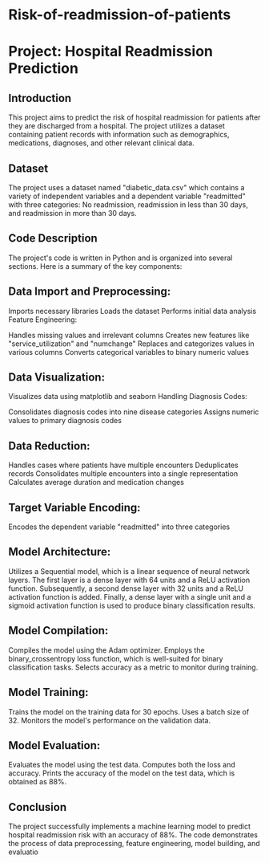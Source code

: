 # Risk-of-readmission-of-patients

# Project: Hospital Readmission Prediction

## Introduction

This project aims to predict the risk of hospital readmission for patients after they are discharged from a hospital. The project utilizes a dataset containing patient records with information such as demographics, medications, diagnoses, and other relevant clinical data.

## Dataset

The project uses a dataset named "diabetic_data.csv" which contains a variety of independent variables and a dependent variable "readmitted" with three categories: No readmission, readmission in less than 30 days, and readmission in more than 30 days. 

## Code Description

The project's code is written in Python and is organized into several sections. Here is a summary of the key components:

## Data Import and Preprocessing:

Imports necessary libraries
Loads the dataset
Performs initial data analysis
Feature Engineering:

Handles missing values and irrelevant columns
Creates new features like "service_utilization" and "numchange"
Replaces and categorizes values in various columns
Converts categorical variables to binary numeric values

## Data Visualization:

Visualizes data using matplotlib and seaborn
Handling Diagnosis Codes:

Consolidates diagnosis codes into nine disease categories
Assigns numeric values to primary diagnosis codes

## Data Reduction:

Handles cases where patients have multiple encounters
Deduplicates records
Consolidates multiple encounters into a single representation
Calculates average duration and medication changes

## Target Variable Encoding:

Encodes the dependent variable "readmitted" into three categories

## Model Architecture:

Utilizes a Sequential model, which is a linear sequence of neural network layers.
The first layer is a dense layer with 64 units and a ReLU activation function.
Subsequently, a second dense layer with 32 units and a ReLU activation function is added.
Finally, a dense layer with a single unit and a sigmoid activation function is used to produce binary classification results.

## Model Compilation:

Compiles the model using the Adam optimizer.
Employs the binary_crossentropy loss function, which is well-suited for binary classification tasks.
Selects accuracy as a metric to monitor during training.
## Model Training:

Trains the model on the training data for 30 epochs.
Uses a batch size of 32.
Monitors the model's performance on the validation data.

## Model Evaluation:

Evaluates the model using the test data.
Computes both the loss and accuracy.
Prints the accuracy of the model on the test data, which is obtained as 88%.

## Conclusion

The project successfully implements a machine learning model to predict hospital readmission risk with an accuracy of 88%. The code demonstrates the process of data preprocessing, feature engineering, model building, and evaluatio
